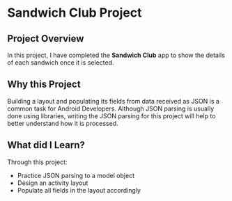 # Sandwich Club Project

## Project Overview
In this project, I have completed the **Sandwich Club** app to
show the details of each sandwich once it is selected.

## Why this Project

Building a layout and populating its fields from data received as JSON
is a common task for Android Developers. Although JSON parsing is usually
done using libraries, writing the JSON parsing for  this project will
help to better understand how it is processed.

## What did I Learn?
Through this project:
- Practice JSON parsing to a model object
- Design an activity layout
- Populate all fields in the layout accordingly
